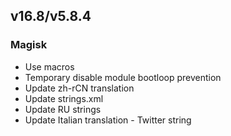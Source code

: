 ## v16.8/v5.8.4

### Magisk
- Use macros
- Temporary disable module bootloop prevention
- Update zh-rCN translation
- Update strings.xml
- Update RU strings
- Update Italian translation - Twitter string
